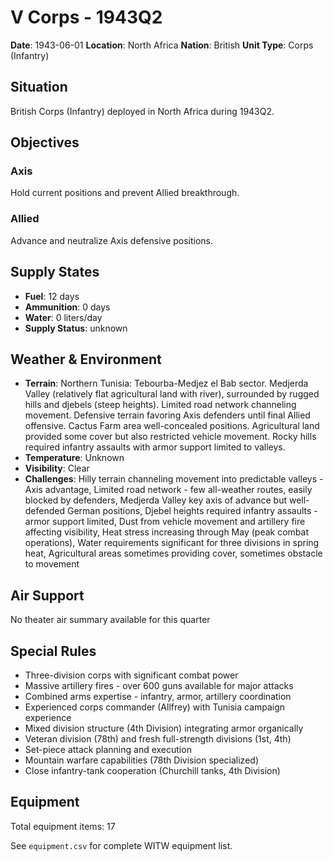 # V Corps - 1943Q2

**Date**: 1943-06-01
**Location**: North Africa
**Nation**: British
**Unit Type**: Corps (Infantry)

## Situation

British Corps (Infantry) deployed in North Africa during 1943Q2.

## Objectives

### Axis
Hold current positions and prevent Allied breakthrough.

### Allied
Advance and neutralize Axis defensive positions.

## Supply States

- **Fuel**: 12 days
- **Ammunition**: 0 days
- **Water**: 0 liters/day
- **Supply Status**: unknown

## Weather & Environment

- **Terrain**: Northern Tunisia: Tebourba-Medjez el Bab sector. Medjerda Valley (relatively flat agricultural land with river), surrounded by rugged hills and djebels (steep heights). Limited road network channeling movement. Defensive terrain favoring Axis defenders until final Allied offensive. Cactus Farm area well-concealed positions. Agricultural land provided some cover but also restricted vehicle movement. Rocky hills required infantry assaults with armor support limited to valleys.
- **Temperature**: Unknown
- **Visibility**: Clear
- **Challenges**: Hilly terrain channeling movement into predictable valleys - Axis advantage, Limited road network - few all-weather routes, easily blocked by defenders, Medjerda Valley key axis of advance but well-defended German positions, Djebel heights required infantry assaults - armor support limited, Dust from vehicle movement and artillery fire affecting visibility, Heat stress increasing through May (peak combat operations), Water requirements significant for three divisions in spring heat, Agricultural areas sometimes providing cover, sometimes obstacle to movement

## Air Support

No theater air summary available for this quarter

## Special Rules

- Three-division corps with significant combat power
- Massive artillery fires - over 600 guns available for major attacks
- Combined arms expertise - infantry, armor, artillery coordination
- Experienced corps commander (Allfrey) with Tunisia campaign experience
- Mixed division structure (4th Division) integrating armor organically
- Veteran division (78th) and fresh full-strength divisions (1st, 4th)
- Set-piece attack planning and execution
- Mountain warfare capabilities (78th Division specialized)
- Close infantry-tank cooperation (Churchill tanks, 4th Division)

## Equipment

Total equipment items: 17

See `equipment.csv` for complete WITW equipment list.

